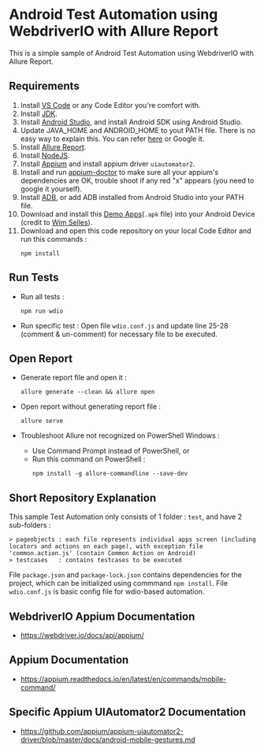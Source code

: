 # Android Test Automation using WebdriverIO with Allure Report
This is a simple sample of Android Test Automation using WebdriverIO with Allure Report.

## Requirements

1. Install [VS Code](https://code.visualstudio.com/) or any Code Editor you're comfort with. 
2. Install [JDK](https://www.oracle.com/java/technologies/downloads/).
3. Install [Android Studio](https://developer.android.com/studio/install), and install Android SDK using Android Studio.
4. Update JAVA_HOME and ANDROID_HOME to yout PATH file. There is no easy way to explain this. You can refer [here](https://medium.com/@zorozeri/setting-up-java-home-5abae0118bfe) or Google it.
5. Install [Allure Report](https://allurereport.org/docs/install/).
6. Install [NodeJS](https://nodejs.org/en/download/prebuilt-installer). 
7. Install [Appium](https://appium.io/docs/en/2.2/quickstart/install/) and install appium driver `uiautomator2`.
8. Install and run [appium-doctor](https://www.npmjs.com/package/appium-doctor) to make sure all your appium's dependencies are OK, trouble shoot if any red "x" appears (you need to google it yourself).
9. Install [ADB](https://www.xda-developers.com/install-adb-windows-macos-linux/), or add ADB installed from Android Studio into your PATH file.
10. Download and install this [Demo Apps](https://github.com/saucelabs/my-demo-app-rn/releases)(`.apk` file) into your Android Device (credit to [Wim Selles](https://github.com/wswebcreation)).
11. Download and open this code repository on your local Code Editor and run this commands : 
    ```
    npm install
    ```
   
## Run Tests
* Run all tests : 
   ```
   npm run wdio
   ```

* Run specific test :
  Open file `wdio.conf.js` and update line 25-28 (comment & un-comment) for necessary file to be executed.

## Open Report
*  Generate report file and open it :

   ```
   allure generate --clean && allure open
   ```
*  Open report without generating report file :

   ```
   allure serve
   ```
*  Troubleshoot Allure not recognized on PowerShell Windows :
   - Use Command Prompt instead of PowerShell, or
   - Run this command on PowerShell : 
     ```
     npm install -g allure-commandline --save-dev
     ```
   

## Short Repository Explanation

This sample Test Automation only consists of 1 folder : `test`, and have 2 sub-folders : 
   ```
   > pageobjects : each file represents individual apps screen (including locators and actions on each page), with exception file 'common.action.js' (contain Common Action on Android)
   > testcases   : contains testcases to be executed
   ```
File `package.json` and `package-lock.json` contains dependencies for the project, which can be initialized using commmand `npm install`.
File  `wdio.conf.js` is basic config file for wdio-based automation.

## WebdriverIO Appium Documentation
- https://webdriver.io/docs/api/appium/

## Appium Documentation
- https://appium.readthedocs.io/en/latest/en/commands/mobile-command/

## Specific Appium UIAutomator2 Documentation
- https://github.com/appium/appium-uiautomator2-driver/blob/master/docs/android-mobile-gestures.md
